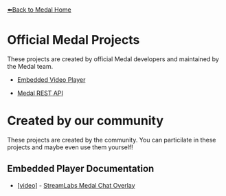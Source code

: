 [⬅️Back to Medal Home](https://medal.tv)

# Official Medal Projects

These projects are created by official Medal developers and maintained by the Medal team.

  * [Embedded Video Player](/player)
 
  * [Medal REST API](/api)
  
# Created by our community

These projects are created by the community. You can particilate in these projects and maybe even use them yourself!
  
## Embedded Player Documentation

  * [[video]](https://www.youtube.com/watch?v=q2mIDQ8BcW4) - [StreamLabs Medal Chat Overlay](https://github.com/camalot/chatbot-medaloverlay)

  


